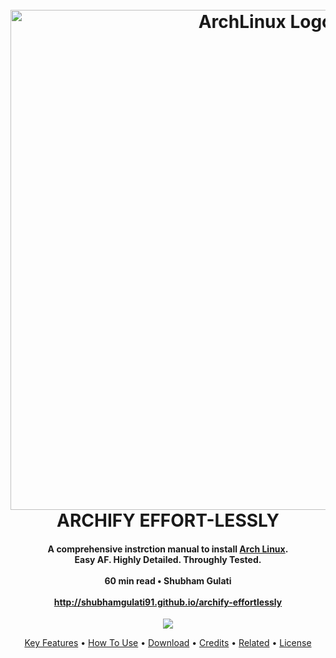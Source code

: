 <h1 align="center">
  <br>
  <a href="http://www.amitmerchant.com/electron-markdownify"><img src="https://raw.githubusercontent.com/shubhamgulati91/archify-effortlessly/master/arch-logo.png" alt="ArchLinux Logo" width="800"></a>
  <br>
  ARCHIFY EFFORT-LESSLY
  <h4 align="center">
  A comprehensive instrction manual to install <a href="https://www.archlinux.org" target="_blank">Arch Linux</a>.
  <br>
  Easy AF. Highly Detailed. Throughly Tested.
  <br><br>
  60 min read  •  Shubham Gulati
  <br><br>
  <a href="http://shubhamgulati91.github.io/archify-effortlessly" target="_blank">http://shubhamgulati91.github.io/archify-effortlessly
  </h4>
</h1>

<p align="center">
  <a href="https://www.paypal.me/shubhamgulati91">
    <img src="https://img.shields.io/badge/$-donate-ff69b4.svg?maxAge=2592000&amp;style=flat">
  </a>
</p>

<p align="center">
  <a href="#key-features">Key Features</a> •
  <a href="#how-to-use">How To Use</a> •
  <a href="#download">Download</a> •
  <a href="#credits">Credits</a> •
  <a href="#related">Related</a> •
  <a href="#license">License</a>
</p>
